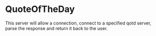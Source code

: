 # QuoteOfTheDay

This server will allow a connection, connect to a specified qotd server, parse the response and return it back to the user.
